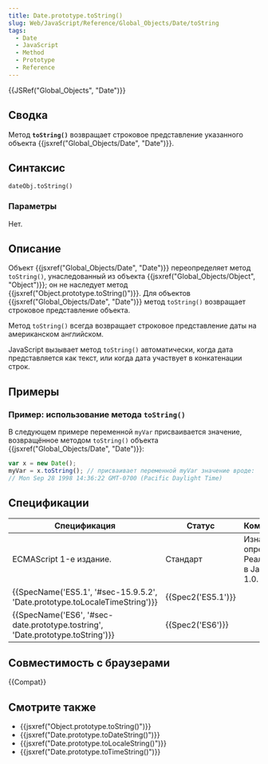 ```yaml
---
title: Date.prototype.toString()
slug: Web/JavaScript/Reference/Global_Objects/Date/toString
tags:
  - Date
  - JavaScript
  - Method
  - Prototype
  - Reference
---
```


{{JSRef("Global_Objects", "Date")}}

## Сводка

Метод **`toString()`** возвращает строковое представление указанного объекта {{jsxref("Global_Objects/Date", "Date")}}.

## Синтаксис

```
dateObj.toString()
```

### Параметры

Нет.

## Описание

Объект {{jsxref("Global_Objects/Date", "Date")}} переопределяет метод `toString()`, унаследованный из объекта {{jsxref("Global_Objects/Object", "Object")}}; он не наследует метод {{jsxref("Object.prototype.toString()")}}. Для объектов {{jsxref("Global_Objects/Date", "Date")}} метод `toString()` возвращает строковое представление объекта.

Метод `toString()` всегда возвращает строковое представление даты на американском английском.

JavaScript вызывает метод `toString()` автоматически, когда дата представляется как текст, или когда дата участвует в конкатенации строк.

## Примеры

### Пример: использование метода `toString()`

В следующем примере переменной `myVar` присваивается значение, возвращённое методом `toString()` объекта {{jsxref("Global_Objects/Date", "Date")}}:

```js
var x = new Date();
myVar = x.toString(); // присваивает переменной myVar значение вроде:
// Mon Sep 28 1998 14:36:22 GMT-0700 (Pacific Daylight Time)
```

## Спецификации

| Спецификация                                                                                             | Статус                   | Комментарии                                            |
| -------------------------------------------------------------------------------------------------------- | ------------------------ | ------------------------------------------------------ |
| ECMAScript 1-е издание.                                                                                  | Стандарт                 | Изначальное определение. Реализована в JavaScript 1.0. |
| {{SpecName('ES5.1', '#sec-15.9.5.2', 'Date.prototype.toLocaleTimeString')}}     | {{Spec2('ES5.1')}} |                                                        |
| {{SpecName('ES6', '#sec-date.prototype.tostring', 'Date.prototype.toString')}} | {{Spec2('ES6')}}     |                                                        |

## Совместимость с браузерами

{{Compat}}

## Смотрите также

- {{jsxref("Object.prototype.toString()")}}
- {{jsxref("Date.prototype.toDateString()")}}
- {{jsxref("Date.prototype.toLocaleString()")}}
- {{jsxref("Date.prototype.toTimeString()")}}
